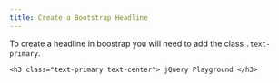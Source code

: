 ```yaml
---
title: Create a Bootstrap Headline
---
```

To create a headline in boostrap you will need to add the class `.text-primary`.

    <h3 class="text-primary text-center"> jQuery Playground </h3>